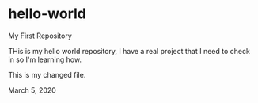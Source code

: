 # hello-world
My First Repository

THis is my hello world repository, I have a real project that I need to check in so I'm learning how.

This is my changed file.

March 5, 2020


